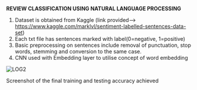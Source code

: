 **REVIEW CLASSIFICATION USING NATURAL LANGUAGE PROCESSING**
1. Dataset is obtained from Kaggle (link provided--> https://www.kaggle.com/marklvl/sentiment-labelled-sentences-data-set)
2. Each txt file has sentences marked with label(0=negative, 1=positive)
3. Basic preprocessing on sentences include removal of punctuation, stop words, stemming and conversion to the same case.
4. CNN used with Embedding layer to utilise concept of word embedding

![LOG2](https://user-images.githubusercontent.com/41965125/58761113-f6c3f180-855d-11e9-8c84-234c2f33f4a0.png)

Screenshot of the final training and testing accuracy achieved
